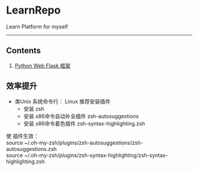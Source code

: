 # LearnRepo

Learn Platform for myself

----------

## Contents
1. [Python Web Flask 框架](/skills/pythonFlask.md)


## 效率提升
* 类Unix 系统命令行：
Linux 推荐安装插件
  - 安装 zsh
  - 安装 x86命令自动补全插件 zsh-autosuggestions
  - 安装 x86命令着色插件 zsh-syntax-highlighting.zsh
	
使 插件生效：
<br>source ~/.oh-my-zsh/plugins/zsh-autosuggestions/zsh-autosuggestions.zsh
<br>source ~/.oh-my-zsh/plugins/zsh-syntax-highlighting/zsh-syntax-highlighting.zsh
